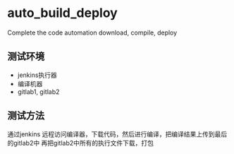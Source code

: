 # auto_build_deploy
Complete the code automation download, compile, deploy

##  测试环境  ##
- jenkins执行器
- 编译机器
- gitlab1, gitlab2

## 测试方法  ##
通过jenkins 远程访问编译器，下载代码，然后进行编译，把编译结果上传到最后的gitlab2中
再把gitlab2中所有的执行文件下载，打包